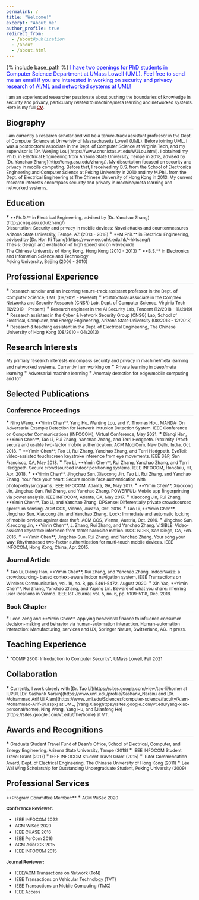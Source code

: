 ```yaml
---
permalink: /
title: "Welcome!"
excerpt: "About me"
author_profile: true
redirect_from: 
  - /about#publication
  - /about
  - /about.html
---
```

<style>
.page__content p {
    margin: 0 0 0em;
}
p{
    /*margin: 0;*/
    /*padding: -30;*/
    /*line-height: 15px;*/
}
a{
	color:#7c1313;
}
ul{
    /*margin: 0;*/
    /*padding: -30;*/
    line-height: 15px;
    margin-block-start: 0em;
    margin-block-end: 0em;
}
ul li, ol li {
    	margin-bottom: 0.em;
}
h1, h2, h3, h4, h5, h6 {
	padding-bottom: 0.2em;
	margin: 1em 0 0.5em;
	border-bottom: 2px solid #f2f3f3;
}
</style>
{% include base_path %} 
<span style="color:blue">I have two openings for PhD students in Computer Science Department at UMass Lowell (UML). Feel free to send me an email if you are interested in working on security and privacy research of AI/ML and networked systems at UML!</span>

<small>I am an experienced researcher passionate about pushing the boundaries of knowledge in security and privacy, particularly related to machine/meta learning and networked systems. Here is my full **[CV](/files/IanChen_CV.pdf)**.</small>

<h2 id="biography"> Biography</h2>  
<small>I am currently a research scholar and will be a tenure-track assistant professor in the Dept. of Computer Science at Univeristy of Massachusetts Lowell (UML). Before joining UML, I was a postdoctoral associate in the Dept. of Computer Science at Virginia Tech, and my supervisor is [Dr. Wenjing Lou](https://www.cnsr.ictas.vt.edu/WJLou.html). I obtained my Ph.D. in Electrical Engineering from Arizona State University, Tempe in 2018, advised by [Dr. Yanchao Zhang](http://cnsg.asu.edu/zhang/). My dissertation focused on security and privacy in mobile computing. Before that, I received my B.S. from the School of Electronics Engineering and Computer Science at Peking University in 2010 and my M.Phil. from the Dept. of Electrical Engineering at The Chinese University of Hong Kong in 2013. My current research interests encompass security and privacy in machine/meta learning and networked systems.</small>

<h2 id="education"> Education</h2>  
* <small>**Ph.D.** in Electrical Engineering, advised by [Dr. Yanchao Zhang](http://cnsg.asu.edu/zhang/)<br>
    Dissertation: Security and privacy in mobile devices: Novel attacks and countermeasures<br>
    Arizona State University, Tempe, AZ (2013 - 2018)</small> 
* <small>**M.Phil.** in Electrical Engineering, advised by [Dr. Hon Ki Tsang](https://www.ee.cuhk.edu.hk/~hktsang/) <br>
    Thesis: Design and evaluation of high speed silicon waveguide<br>
    The Chinese University of Hong Kong, Hong Kong (2010 - 2013)</small>  
* <small>**B.S.** in Electronics and Infomation Science and Technology<br>
    Peking University, Beijing (2006 - 2010)</small> 

<h2 id="experience">Professional Experience</h2> 
* <small>Research scholar and an incoming tenure-track assistant professor in the Dept. of Computer Science, UML (09/2021 - Present)</small> 
* <small>Postdoctoral associate in the Complex Networks and Security Research (CNSR) Lab, Dept. of Computer Science, Virginia Tech (12/2019 - Present)</small> 
* <small>Research engineer in the AI Security Lab, Tencent (12/2018 - 11/2019)</small>  
* <small>Research assistant in the Cyber & Network Security Group (CNSG) Lab, School of Electrical, Computer, and Energy Engineering, Arizona State University (08/2013 - 12/2018)</small>
* <small>Research & teaching assistant in the Dept. of Electrical Engineering, The Chinese University of Hong Kong (08/2010 - 04/2013)</small>

<h2 id="research">Research Interests</h2> 
<small>My primary research interests encompass security and privacy in machine/meta learning and networked systems. Currently I am working on</small>
* <small>Private learning in deep/meta learning</small>
* <small>Adversarial machine learning</small>  
* <small>Anomaly detection for edge/mobile computing and IoT</small>

<h2 id="publication">Selected Publications</h2> 
<h3>Conference Proceedings</h3>
* <small>Ning Wang, **Yimin Chen**, Yang Hu, Wenjing Lou, and Y. Thomas Hou. MANDA: On Adversarial Example Detection for Network Intrusion Detection System.  IEEE Conference on Computer Communications (INFOCOM), Virtual Conference, May 2021.</small>
* <small>Dianqi Han, **Yimin Chen**, Tao Li, Rui Zhang, Yanchao Zhang, and Terri Hedgpeth. Proximity-Proof: secure and usable two-factor mobile authentication.  ACM MobiCom, New Delhi, India, Oct. 2018.</small>
* <small>**Yimin Chen**, Tao Li, Rui Zhang, Yanchao Zhang, and Terri Hedgpeth. EyeTell: video-assisted touchscreen keystroke inference from eye movements.  IEEE S&P, San Francisco, CA, May 2018.</small>
* <small>Tao Li, **Yimin Chen**, Rui Zhang, Yanchao Zhang, and Terri Hedgpeth. Secure crowdsourced indoor positioning systems.  IEEE INFOCOM, Honolulu, HI, Apr. 2018.</small>
* <small>**Yimin Chen**, Jingchao Sun, Xiaocong Jin, Tao Li, Rui Zhang, and Yanchao Zhang. Your face your heart: Secure mobile face authentication with photoplethysmograms.  IEEE INFOCOM, Atlanta, GA, May 2017.</small>
* <small>**Yimin Chen**, Xiaocong Jin, Jingchao Sun, Rui Zhang, and Yanchao Zhang. POWERFUL: Mobile app fingerprinting via power analysis.  IEEE INFOCOM, Atlanta, GA, May 2017.</small>
* <small>Xiaocong Jin, Rui Zhang, **Yimin Chen**, Tao Li, and Yanchao Zhang. DPSense: Differentially private crowdsourced spectrum sensing.  ACM CCS, Vienna, Austria, Oct. 2016.</small>
* <small>Tao Li, **Yimin Chen**, Jingchao Sun, Xiaocong Jin, and Yanchao Zhang. iLock: Immediate and automatic locking of mobile devices against data theft.  ACM CCS, Vienna, Austria, Oct. 2016.</small>
* <small>Jingchao Sun, Xiaocong Jin, **Yimin Chen**, J. Zhang, Rui Zhang, and Yanchao Zhang. VISIBLE: Video-assisted keystroke inference from tablet backside motion.  ISOC NDSS, San Diego, CA, Feb. 2016.</small>
* <small>**Yimin Chen**, Jingchao Sun, Rui Zhang, and Yanchao Zhang. Your song your way: Rhythmbased two-factor authentication for multi-touch mobile devices.  IEEE INFOCOM, Hong Kong, China, Apr. 2015.</small>
<h3>Journal Article</h3>
* <small>Tao Li, Dianqi Han, **Yimin Chen**, Rui Zhang, and Yanchao Zhang. IndoorWaze: a crowdsourcing- based context-aware indoor navigation system, IEEE Transactions on Wireless Communication, vol. 19, no. 8, pp. 5461-5472, August 2020.</small>
* <small>Xin Yao, **Yimin Chen**, Rui Zhang, Yanchao Zhang, and Yaping Lin. Beware of what you share: inferring user locations in Venmo.  IEEE IoT Journal, vol. 5, no. 6, pp. 5109-5118, Dec. 2018.</small>
<h3>Book Chapter</h3>
* <small>Leon Zeng and **Yimin Chen**. Applying behavioral finance to influence consumer decision-making and behavior via human-automation interaction. Human-automation interaction: Manufacturing, services and UX, Springer Nature, Switzerland, AG. In press.</small>

<h2 id="teaching"> Teaching Experience</h2> 
* <small>"COMP 2300: Introduction to Computer Security", UMass Lowell, Fall 2021 </small>

<h2 id="collaboration"> Collaboration</h2> 
* <small>Currently, I work closely with [Dr. Tao Li](https://sites.google.com/view/tao-li/home) at IUPUI, [Dr. Sashank Narain](https://www.uml.edu/profile/Sashank_Narain) and [Dr. Mohammad Arif Ul Alam](https://www.uml.edu/Sciences/computer-science/faculty/Alam-Mohammad-Arif-Ul.aspx) at UML, [Yang Xiao](https://sites.google.com/vt.edu/yang-xiao-personal/home), Ning Wang, Yang Hu, and [Jianfeng He](https://sites.google.com/vt.edu/jfhe/home) at VT. </small>

<h2 id="award"> Awards and Recognitions</h2> 
* <small>Graduate Student Travel Fund of Dean's Office, School of Electrical, Computer, and Energy Engineering, Arizona State University, Tempe (2018) </small>
* <small>IEEE INFOCOM Student Travel Grant (2017) </small>
* <small>IEEE INFOCOM Student Travel Grant (2015) </small>
* <small>Tutor Commendation Award, Dept. of Electrical Engineering, The Chinese University of Hong Kong (2011)</small>
* <small>Lee Wai Wing Scholarship for Outstanding Undergraduate Student, Peking University (2009)</small>

<h2 id="service">Professional Services</h2>  
<small>**Program Committee Member:**</small>  
* <small>ACM WiSec 2020</small>
  
<small>**Conference Reviewer:**</small>  
* <small>IEEE INFOCOM 2022 </small>
* <small>ACM WiSec 2020 </small>
* <small>IEEE CHASE 2016 </small>
* <small>IEEE PerCom 2016 </small>
* <small>ACM AsiaCCS 2015 </small>
* <small>IEEE INFOCOM 2015 </small>

<small>**Journal Reviewer:**</small>  
* <small>IEEE/ACM Transactions on Network (ToN)</small>
* <small>IEEE Transactions on Vehicular Technology (TVT)</small>
* <small>IEEE Transactions on Mobile Computing (TMC)</small>
* <small>IEEE Access</small>
